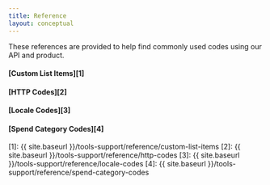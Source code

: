 ```yaml
---
title: Reference
layout: conceptual
---
```


These references are provided to help find commonly used codes using our API and product.

#### [Custom List Items][1]
#### [HTTP Codes][2]
#### [Locale Codes][3]
#### [Spend Category Codes][4]


[1]: {{ site.baseurl }}/tools-support/reference/custom-list-items
[2]: {{ site.baseurl }}/tools-support/reference/http-codes
[3]: {{ site.baseurl }}/tools-support/reference/locale-codes
[4]: {{ site.baseurl }}/tools-support/reference/spend-category-codes



